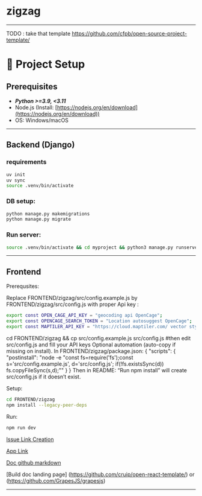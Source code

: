 # zigzag
---
TODO : take that template
https://github.com/cfpb/open-source-project-template/

# 🔧 Project Setup

## Prerequisites

* ***Python >=3.9, <3.11*** 
* Node.js (Install: [https://nodejs.org/en/download](https://nodejs.org/en/download))
* OS: Windows/macOS

---

## Backend (Django)

### requirements

```bash
uv init
uv sync
source .venv/bin/activate
```

### DB setup:

```bash
python manage.py makemigrations
python manage.py migrate
```

### Run server:

```bash
source .venv/bin/activate && cd myproject && python3 manage.py runserver --skip-checks
```

---

## Frontend

Prerequsites: 

Replace FRONTEND/zigzag/src/config.example.js by FRONTEND/zigzag/src/config.js with proper Api key : 
```bash
export const OPEN_CAGE_API_KEY = "geocoding api OpenCage";
export const OPENCAGE_SEARCH_TOKEN = "Location autosuggest OpenCage";
export const MAPTILER_API_KEY = "https://cloud.maptiler.com/ vector style";
```
cd FRONTEND/zigzag && cp src/config.example.js src/config.js
#then edit src/config.js and fill your API keys
Optional automation (auto-copy if missing on install). In FRONTEND/zigzag/package.json:
{
  "scripts": {
    "postinstall": "node -e \"const fs=require('fs');const s='src/config.example.js', d='src/config.js'; if(!fs.existsSync(d)) fs.copyFileSync(s,d);\""
  }
}
Then in README: “Run npm install” will create src/config.js if it doesn’t exist.



Setup:

```bash
cd FRONTEND/zigzag
npm install --legacy-peer-deps
```

Run:

```bash
npm run dev
```

[Issue Link Creation](https://github.com/theoeif/zigzag/issues/new?body=%23%23%20Actual%20Behavior%0D%0D%0D%23%23%20Expected%20Behavior%0D%0D%0D%23%23%20Steps%20to%20Reproduce%0D%0D%0D%23%23%20Screenshot&labels=bug)

[App Link](https://duckduckgo.com)

[Doc github markdown](https://docs.github.com/en/get-started/writing-on-github/getting-started-with-writing-and-formatting-on-github/basic-writing-and-formatting-syntax)

[Build doc landing page] (https://github.com/cruip/open-react-template/) or (https://github.com/GrapesJS/grapesjs)





---
